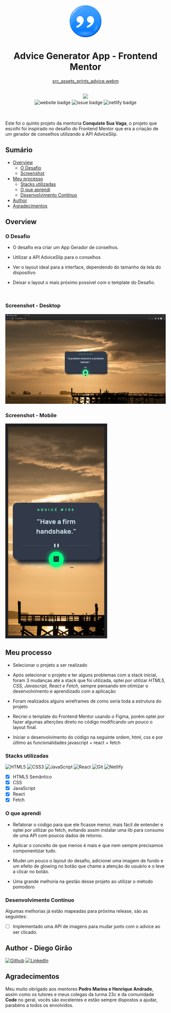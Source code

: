 <div align="center">
<img width="100px" src="public/favicon.png" />

<br>

# Advice Generator App - Frontend Mentor

[src_assets_prints_advice.webm](https://user-images.githubusercontent.com/70491871/223278680-2571bcd0-e90e-4280-97e6-3a7ca3e73710.webm)

</div>

<br>
<div align="center">
<a href="https://advice-generator-csv.netlify.app/"><img width="310px" src="https://img.shields.io/badge/DEPLOY-https%3A%2F%2Fadvice--generator--csv.netlify.app%2F-00B37E?style=plastic&logo=netlify" /></a>

<br>
<img src="https://img.shields.io/website?down_color=tomato&down_message=offline&label=advice-generator-csv&style=plastic&up_&up_message=online&url=https://advice-generator-csv.netlify.app" alt="website badge" />
<img src="https://img.shields.io/github/issues/Diego-Girao/advice-generator-app?color=cyan&style=plastic" alt="issue badge" />
<img src="https://img.shields.io/netlify/ab69cd94-a5f7-4357-9aa0-c005be45d582?style=plastic" alt="netlify badge" />

</div>
<br>

<br>

Este foi o quinto projeto da mentoria **Conquiste Sua Vaga**, o projeto que escolhi foi inspirado no desafio do Frontend Mentor que era a criação de um gerador de conselhos utilizando a API AdviceSlip.

## Sumário

- [Overview](#overview)
  - [O Desafio](#O-Desafio)
  - [Screenshot](#screenshot)
- [Meu processo](#Meu-processo)
  - [Stacks utilizadas](#Stacks-utilizadas)
  - [O que aprendi](#O-que-aprendi)
  - [Desenvolvimento Contínuo](#Desenvolvimento-Contínuo)
- [Author](#author)
- [Agradecimentos](#Agradecimentos)

## Overview

### O Desafio

- O desafio era criar um App Gerador de conselhos.

- Utilizar a API AdviceSlip para o conselhos

- Ver o layout ideal para a interface, dependendo do tamanho da tela do dispositivo

- Deixar o layout o mais próximo possível com o template do Desafio.

<br>

### **Screenshot - Desktop**

<img width="800px" src="src/assets/prints/advice_desktop.png" alt="print da tela da versão desktop" />

<br>

### **Screenshot - Mobile**

<img width="320px" src="src/assets/prints/advice_mobile.png" alt="print da tela da versão mobile" />

<br>

## Meu processo

- Selecionar o projeto a ser realizado

- Após selecionar o projeto e ter alguns problemas com a stack inicial, foram 3 mudanças até a stack que foi utilizada, optei por utilizar _HTML5, CSS, Javascript, React e Fetch_, sempre pensando em otimizar o desenvolvimento e aprendizado com a aplicação

- Foram realizados alguns wireframes de como seria toda a estrutura do projeto

- Recriei o template do Frontend Mentor usando o Figma, porém optei por fazer algumas alterções direto no código modificando um pouco o layout final.

- Iniciar o desenvolvimento do código na seguinte ordem, html, css e por último as funcionalidades javascript + react + fetch

### Stacks utilizadas

![HTML5](https://img.shields.io/badge/html5-%23E34F26.svg?style=Plastic&logo=html5&logoColor=white) ![CSS3](https://img.shields.io/badge/css3-%231572B6.svg?style=Plastic&logo=css3&logoColor=white) ![JavaScript](https://img.shields.io/badge/javascript-%23323330.svg??style=plastic&logo=javascript) ![React](https://img.shields.io/badge/react-%2320232a.svg?style=Plastic&logo=react&logoColor=%2361DAFB) ![Git](https://img.shields.io/badge/git-%23F05033.svg?style=Plastic&logo=git&logoColor=white) ![Netlify](https://img.shields.io/badge/netlify-%23000000.svg?style=Plastic&logo=netlify&logoColor=#00C7B7)

- [x] HTML5 Semântico
- [x] CSS
- [x] JavaScript
- [x] React
- [x] Fetch

### O que aprendi

- Refatorar o código para que ele ficasse menor, mais fácil de entender e optei por utilizar po fetch, evitando assim instalar uma lib para consumo de uma API com poucos dados de retorno.

- Aplicar o conceito de que menos é mais e que nem sempre precisamos componentizar tudo.

- Mudei um pouco o layout do desafio, adicionei uma imagem de fundo e um efeito de glowing no botão que chame a atenção do usuário e o leve a clicar no botão.

- Uma grande melhoria na gestão desse projeto ao utilizar o método pomodoro

### Desenvolvimento Contínuo

Algumas melhorias já estão mapeadas para próxima release, são as seguintes:

- [ ] Implementado uma API de imagens para mudar junto com o advice ao ser clicado.

## Author - Diego Girão

[![Github](https://img.shields.io/badge/github-%23121011.svg?style=plastic&logo=github&logoColor=white)](https://github.com/diego-girao) [![LinkedIn](https://img.shields.io/badge/linkedin-%230077B5.svg?style=plastic&logo=linkedin&logoColor=white)](https://linkedin.com/in/diego-girao/)

## Agradecimentos

Meu muito obrigado aos mentores **Pedro Marins e Henrique Andrade**, assim como os tutores e meus colegas da turma 23c e da comunidade **Code** no geral, vocês são excelentes e estão sempre dispostos a ajudar, parabéns a todos os envolvidos.
